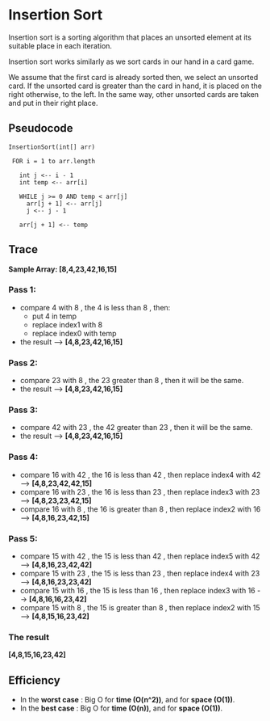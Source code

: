 # Insertion Sort
Insertion sort is a sorting algorithm that places an unsorted element at its suitable place in each iteration.

Insertion sort works similarly as we sort cards in our hand in a card game.

We assume that the first card is already sorted then, we select an unsorted card. If the unsorted card is greater than the card in hand, it is placed on the right otherwise, to the left. In the same way, other unsorted cards are taken and put in their right place.

## Pseudocode  
   ```
InsertionSort(int[] arr)

    FOR i = 1 to arr.length

      int j <-- i - 1
      int temp <-- arr[i]

      WHILE j >= 0 AND temp < arr[j]
        arr[j + 1] <-- arr[j]
        j <-- j - 1

      arr[j + 1] <-- temp
```
## Trace  
**Sample Array:  [8,4,23,42,16,15]**

### Pass 1:  
- compare 4 with 8 , the 4 is less than 8 , then:  
   - put 4 in temp
   - replace index1 with 8
   - replace index0 with temp
- the result --> **[4,8,23,42,16,15]**  

### Pass 2:
- compare 23 with 8 , the 23 greater than 8 , then it will be the same.
- the result --> **[4,8,23,42,16,15]**  

### Pass 3:
- compare 42 with 23 , the 42 greater than 23 , then it will be the same.
- the result --> **[4,8,23,42,16,15]**  

### Pass 4:
- compare 16 with 42 , the 16 is less than 42 , then replace index4 with 42 --> **[4,8,23,42,42,15]**
- compare 16 with 23 , the 16 is less than 23 , then replace index3 with 23 --> **[4,8,23,23,42,15]**
- compare 16 with 8 , the 16 is greater than 8 , then replace index2 with 16 --> **[4,8,16,23,42,15]**

### Pass 5:
- compare 15 with 42 , the 15 is less than 42 , then replace index5 with 42 --> **[4,8,16,23,42,42]**
- compare 15 with 23 , the 15 is less than 23 , then replace index4 with 23 --> **[4,8,16,23,23,42]**
- compare 15 with 16 , the 15 is less than 16 , then replace index3 with 16 --> **[4,8,16,16,23,42]**
- compare 15 with 8 , the 15 is greater than 8 , then replace index2 with 15 --> **[4,8,15,16,23,42]**

### The result
**[4,8,15,16,23,42]**

## Efficiency
- In the **worst case** : Big O for **time (O(n^2))**, and for **space (O(1))**.
- In the **best case** : Big O for **time (O(n))**, and for **space (O(1))**.